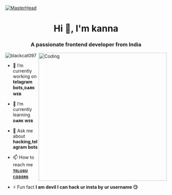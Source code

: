 [![MasterHead](https://1.bp.blogspot.com/-7A4WynwLsMw/XbBpCXG8fHI/AAAAAAAAMt4/uOa1bpLskYgrwGbllhSu2SDj_Mig8SXJQCLcBGAsYHQ/s1600/2000_600px.gif)](https://blackcat097.io)

<h1 align="center">Hi 👋, I'm kanna</h1>

<h3 align="center">A passionate frontend developer from India</h3>

<img align="right" alt="Coding" width="400" src="https://cdn.dribbble.com/users/1162077/screenshots/3848914/programmer.gif">

<p align="left"> <img src="https://komarev.com/ghpvc/?username=rishavchanda&label=Profile%20views&color=0e75b6&style=flat" alt="blackcat097" /> </p>


- 🔭 I’m currently working on **telagram bots,ᴅᴀʀᴋ ᴡᴇʙ**

- 🌱 I’m currently learning **ᴅᴀʀᴋ ᴡᴇʙ**

- 💬 Ask me about **hacking,telagram bots**

- 📫 How to reach me **[ᴛᴇʟᴜɢᴜ ᴄᴏᴅᴇʀs](https://t.me/tgshadow_fighters)**

- ⚡ Fun fact **I am devil I can hack ur insta by ur username 😏**


















  
  
  
  
  
       
